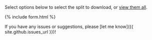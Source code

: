 Select options below to select the split to download, or [view them all](view-all).

{% include form.html %}

If you have any issues or suggestions, please [let me know]({{ site.github.issues_url }})!